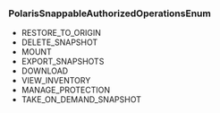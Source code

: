 ### PolarisSnappableAuthorizedOperationsEnum
- RESTORE_TO_ORIGIN
- DELETE_SNAPSHOT
- MOUNT
- EXPORT_SNAPSHOTS
- DOWNLOAD
- VIEW_INVENTORY
- MANAGE_PROTECTION
- TAKE_ON_DEMAND_SNAPSHOT
